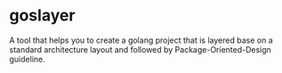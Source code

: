 # goslayer
A tool that helps you to create a golang project that is layered base on a standard architecture layout and followed by Package-Oriented-Design guideline.
